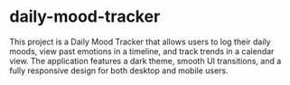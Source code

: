 # daily-mood-tracker
 This project is a Daily Mood Tracker that allows users to log their daily moods, view past emotions in a timeline, and track trends in a calendar view. The application features a dark theme, smooth UI transitions, and a fully responsive design for both desktop and mobile users.
